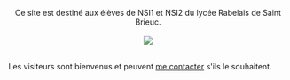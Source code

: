 
<p align="center">
Ce site est destiné aux élèves de NSI1 et NSI2 du lycée Rabelais de Saint Brieuc.<br><br>
<img src="https://www.lycee-rabelais-saint-brieuc.ac-rennes.fr/sites/lycee-rabelais-saint-brieuc.ac-rennes.fr/IMG/jpg/lycee_rabelais_petite.jpg"><br><br>

Les visiteurs sont bienvenus et peuvent <a href ="mailto:uglimusic@gmail.com">me contacter</a> s'ils le souhaitent.


